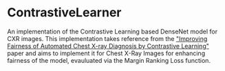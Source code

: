 # ContrastiveLearner
An implementation of the Contrastive Learning based DenseNet model for CXR images. This implementation takes reference from the ["Improving Fairness of Automated Chest X-ray Diagnosis by Contrastive Learning"](https://arxiv.org/pdf/2401.15111v1.pdf) paper and aims to implement it for Chest X-Ray Images for enhancing fairness of the model, evauluated via the Margin Ranking Loss function.
